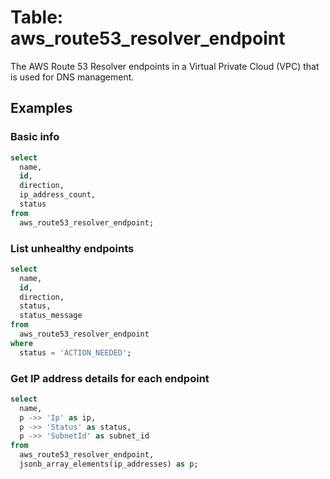 # Table: aws_route53_resolver_endpoint

The AWS Route 53 Resolver endpoints in a Virtual Private Cloud (VPC) that is used for DNS management.

## Examples

### Basic info

```sql
select
  name,
  id,
  direction,
  ip_address_count,
  status
from
  aws_route53_resolver_endpoint;
```

### List unhealthy endpoints

```sql
select
  name,
  id,
  direction,
  status,
  status_message
from
  aws_route53_resolver_endpoint
where
  status = 'ACTION_NEEDED';
```

### Get IP address details for each endpoint

```sql
select
  name,
  p ->> 'Ip' as ip,
  p ->> 'Status' as status,
  p ->> 'SubnetId' as subnet_id
from
  aws_route53_resolver_endpoint,
  jsonb_array_elements(ip_addresses) as p;
```
